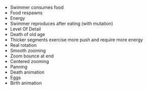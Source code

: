* Swimmer consumes food
* Food respawns
* Energy
* Swimmer reproduces after eating (with mutation)
* Level Of Detail
* Death of old age
* Thicker segments exercise more push and require more energy
* Real rotation
* Smooth zooming
* Zoom bounce at end
* Centered zooming
* Panning
* Death animation
* Eggs
* Birth animation
